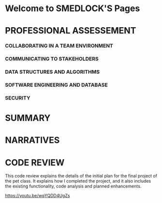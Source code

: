# Welcome to SMEDLOCK'S Pages


# PROFESSIONAL ASSESSEMENT

### COLLABORATING IN A TEAM ENVIRONMENT

### COMMUNICATING TO STAKEHOLDERS

### DATA STRUCTURES AND ALGORITHMS

### SOFTWARE ENGINEERING AND DATABASE

### SECURITY

# SUMMARY

# NARRATIVES


# CODE REVIEW

This code review explains the details of the initial plan for the final project of the pet class. It explains how I completed the project, and it also includes the existing functionality, code analysis and planned enhancements. 

https://youtu.be/wqYQDD4UgZs

